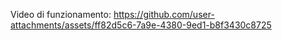 Video di funzionamento:
https://github.com/user-attachments/assets/ff82d5c6-7a9e-4380-9ed1-b8f3430c8725

